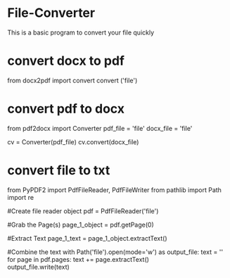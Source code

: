 # File-Converter
This is a basic program to convert your file quickly


# convert docx to pdf
from docx2pdf import convert
convert ('file')


# convert pdf to docx 
from pdf2docx import Converter
pdf_file = 'file'
docx_file = 'file'

cv = Converter(pdf_file)
cv.convert(docx_file)

# convert file to txt
from PyPDF2 import PdfFileReader, PdfFileWriter
from pathlib import Path
import re

#Create file reader object
pdf = PdfFileReader('file')

#Grab the Page(s)
page_1_object = pdf.getPage(0)

#Extract Text
page_1_text = page_1_object.extractText()

#Combine the text 
with Path('file').open(mode='w') as output_file:
    text = ''   
    for page in pdf.pages:
        text += page.extractText()       
    output_file.write(text)
